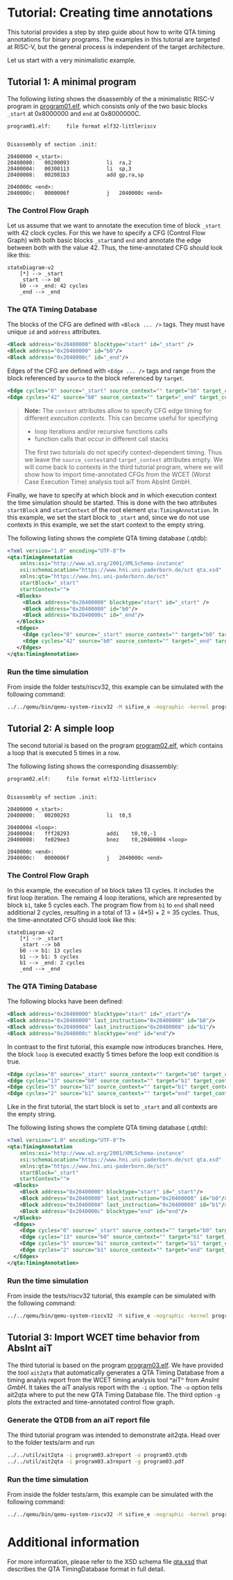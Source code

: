 # Tutorial: Creating time annotations

This tutorial provides a step by step guide about how to write QTA timing annotations for binary programs. The examples in this tutorial are targeted at RISC-V, but the general process is independent of the target architecture.

Let us start with a very minimalistic example.

## Tutorial 1: A minimal program

The following listing shows the disassembly of the a minimalistic RISC-V program in [program01.elf](../tests/riscv32/program01.elf), which consists only of the two basic blocks `_start` at 0x8000000 and `end` at 0x8000000C.

```
program01.elf:     file format elf32-littleriscv


Disassembly of section .init:

20400000 <_start>:
20400000:	00200093          	li	ra,2
20400004:	00300113          	li	sp,3
20400008:	002081b3          	add	gp,ra,sp

2040000c <end>:
2040000c:	0000006f          	j	2040000c <end>
```

### The Control Flow Graph

Let us assume that we want to annotate the execution time of block `_start` with 42 clock cycles. For this we have to specify a CFG (Control Flow Graph) with both basic blocks `_start`and `end` and annotate the edge between both with the value 42. Thus, the time-annotated CFG should look like this:

```mermaid
stateDiagram-v2
    [*] --> _start
    _start --> b0
    b0 --> _end: 42 cycles
    _end --> _end
```

### The QTA Timing Database

The blocks of the CFG are defined with `<Block ... />` tags. They must have unique `id` and `address` attributes.

```xml
<Block address="0x20400000" blocktype="start" id="_start" />
<Block address="0x20400000" id="b0"/>
<Block address="0x2040000c" id="_end"/>
```

Edges of the CFG are defined with `<Edge ... />` tags and range from the block referenced by `source` to the block referenced by `target`.

```xml
<Edge cycles="0" source="_start" source_context="" target="b0" target_context=""/>
<Edge cycles="42" source="b0" source_context="" target="_end" target_context=""/>
```

> **Note:**
> The `context` attributes allow to specify CFG edge timing for different _execution contexts_. This can become useful for specifying
>
>   - loop iterations and/or recursive functions calls
>   - function calls that occur in different call stacks
>
> The first two tutorials do not specify context-dependent timing. Thus we leave the `source_context`and `target_context` attributes empty. We will come back to contexts in the third tutorial program, where we will show how to import time-annotated CFGs from the WCET (Worst Case Execution Time) analysis tool aiT from AbsInt GmbH.

Finally, we have to specify at which block and in which execution context the time simulation should be started. This is done with the two attributes `startBlock` and `startContext` of the root element `qta:TimingAnnotation`. In this example, we set the start block to `_start` and, since we do not use contexts in this example, we set the start context to the empty string.

The following listing shows the complete QTA timing database (.qtdb):

```xml
<?xml version="1.0" encoding="UTF-8"?>
<qta:TimingAnnotation
    xmlns:xsi="http://www.w3.org/2001/XMLSchema-instance"
    xsi:schemaLocation="https://www.hni.uni-paderborn.de/sct qta.xsd"
    xmlns:qta="https://www.hni.uni-paderborn.de/sct"
    startBlock="_start"
    startContext="">
   <Blocks>
     <Block address="0x20400000" blocktype="start" id="_start" />
     <Block address="0x20400000" id="b0"/>
     <Block address="0x2040000c" id="_end"/>
   </Blocks>
   <Edges>
     <Edge cycles="0" source="_start" source_context="" target="b0" target_context=""/>
     <Edge cycles="42" source="b0" source_context="" target="_end" target_context=""/>
   </Edges>
</qta:TimingAnnotation>
```

### Run the time simulation

From inside the folder tests/riscv32, this example can be simulated with the following command:

```bash
../../qemu/bin/qemu-system-riscv32 -M sifive_e -nographic -kernel program01.elf -plugin ../../libqta.so,qtdb=./program01.qtdb
```

## Tutorial 2: A simple loop

The second tutorial is based on the program [program02.elf](../tests/riscv32/program02.elf), which contains a loop that is executed 5 times in a row.

The following listing shows the corresponding disassembly:

```
program02.elf:     file format elf32-littleriscv


Disassembly of section .init:

20400000 <_start>:
20400000:	00200293          	li	t0,5

20400004 <loop>:
20400004:	fff28293          	addi	t0,t0,-1
20400008:	fe029ee3          	bnez	t0,20400004 <loop>

2040000c <end>:
2040000c:	0000006f          	j	2040000c <end>
```

### The Control Flow Graph

In this example, the execution of `b0` block takes 13 cycles. It includes the first loop iteration. The remaing 4 loop iterations, which are represented by block `b1`, take 5 cycles each. The program flow from `b1` to `end` shall need additional 2 cycles, resulting in a total of 13 + (4*5) + 2 = 35 cycles. Thus, the time-annotated CFG should look like this:

```mermaid
stateDiagram-v2
    [*] --> _start
    _start --> b0
    b0 --> b1: 13 cycles
    b1 --> b1: 5 cycles
    b1 --> _end: 2 cycles
    _end --> _end
```

### The QTA Timing Database

The following blocks have been defined:

```xml
<Block address="0x20400000" blocktype="start" id="_start"/>
<Block address="0x20400000" last_instruction="0x20400008" id="b0"/>
<Block address="0x20400004" last_instruction="0x20400008" id="b1"/>
<Block address="0x2040000c" blocktype="end" id="end"/>
```

In contrast to the first tutorial, this example now introduces branches. Here, the block `loop` is executed exactly 5 times before the loop exit condition is true.

```xml
<Edge cycles="0" source="_start" source_context="" target="b0" target_context=""/>
<Edge cycles="13" source="b0" source_context="" target="b1" target_context=""/>
<Edge cycles="5" source="b1" source_context="" target="b1" target_context=""/>
<Edge cycles="2" source="b1" source_context="" target="end" target_context=""/>
```

Like in the first tutorial, the start block is set to `_start` and all contexts are the empty string.

The following listing shows the complete QTA timing database (.qtdb):

```xml
<?xml version="1.0" encoding="UTF-8"?>
<qta:TimingAnnotation
    xmlns:xsi="http://www.w3.org/2001/XMLSchema-instance"
    xsi:schemaLocation="https://www.hni.uni-paderborn.de/sct qta.xsd"
    xmlns:qta="https://www.hni.uni-paderborn.de/sct"
    startBlock="_start"
    startContext="">
  <Blocks>
    <Block address="0x20400000" blocktype="start" id="_start"/>
    <Block address="0x20400000" last_instruction="0x20400008" id="b0"/>
    <Block address="0x20400004" last_instruction="0x20400008" id="b1"/>
    <Block address="0x2040000c" blocktype="end" id="end"/>
  </Blocks>
  <Edges>
    <Edge cycles="0" source="_start" source_context="" target="b0" target_context=""/>
    <Edge cycles="13" source="b0" source_context="" target="b1" target_context=""/>
    <Edge cycles="5" source="b1" source_context="" target="b1" target_context=""/>
    <Edge cycles="2" source="b1" source_context="" target="end" target_context=""/>
  </Edges>
</qta:TimingAnnotation>
```

### Run the time simulation

From inside the tests/riscv32 tutorial, this example can be simulated with the following command:

```bash
../../qemu/bin/qemu-system-riscv32 -M sifive_e -nographic -kernel program02.elf -plugin ../../libqta.so,qtdb=./program02.qtdb
```

## Tutorial 3: Import WCET time behavior from AbsInt aiT

The third tutorial is based on the program [program03.elf](../tests/riscv32/program03.elf). We have provided the tool `ait2qta` that automatically generates a QTA Timing Database from a timing analyis report from the WCET timing analysis tool ^aiT^ from *AnsInt GmbH*. It takes the aiT analysis report with the `-i` option. The `-o` option tells ait2qta where to put the new QTA Timing Database file. The third option `-g` plots the extracted and time-annotated control flow graph.

### Generate the QTDB from an aiT report file

The third tutorial program was intended to demonstrate ait2qta. Head over to the folder tests/arm and run
```bash
../../util/ait2qta -i program03.a3report -o program03.qtdb
../../util/ait2qta -i program03.a3report -g program03.pdf
```

### Run the time simulation

From inside the folder tests/arm, this example can be simulated with the following command:

```bash
../../qemu/bin/qemu-system-riscv32 -M sifive_e -nographic -kernel program03.elf -plugin ../../libqta.so,qtdb=./program03.qtdb
```

# Additional information

For more information, please refer to the XSD schema file [qta.xsd](../qta.xsd) that describes the QTA TimingDatabase format in full detail.
